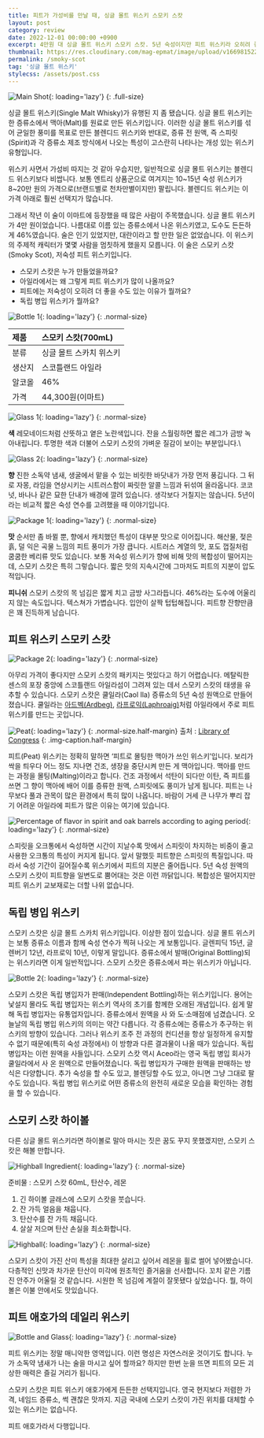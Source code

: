```yaml
---
title: 피트가 가성비를 만날 때, 싱글 몰트 위스키 스모키 스캇
layout: post
category: review
date: 2022-12-01 00:00:00 +0900
excerpt: 4만원 대 싱글 몰트 위스키 스모키 스캇. 5년 숙성이지만 피트 위스키라 오히려 좋습니다. 한 잔 기울이며 그 이유를 알아봅니다.
thumbnail: https://res.cloudinary.com/mag-epmat/image/upload/v1669815226/review/smoky-scot/0_pxhqmp.jpg
permalink: /smoky-scot
tag: '싱글 몰트 위스키'
stylecss: /assets/post.css
---
```


![Main Shot](https://res.cloudinary.com/mag-epmat/image/upload/v1669731572/review/smoky-scot/1_vb7soz.jpg 'Main Shot'){: loading='lazy'}
{: .full-size}

싱글 몰트 위스키(Single Malt Whisky)가 유행된 지 좀 됐습니다. 싱글 몰트 위스키는 한 증류소에서 맥아(Malt)를 원료로 만든 위스키입니다. 이러한 싱글 몰트 위스키를 섞어 균일한 풍미를 목표로 만든 블렌디드 위스키와 반대로, 증류 전 원액, 즉 스피릿(Spirit)과 각 증류소 제조 방식에서 나오는 특성이 고스란히 나타나는 개성 있는 위스키 유형입니다.

위스키 사면서 가성비 따지는 것 같아 우습지만, 일반적으로 싱글 몰트 위스키는 블렌디드 위스키보다 비쌉니다. 보통 엔트리 상품군으로 여겨지는 10~15년 숙성 위스키가 8~20만 원의 가격으로(브랜드별로 천차만별이지만) 팔립니다. 블렌디드 위스키는 이 가격 아래로 훨씬 선택지가 많습니다.

그래서 작년 이 술이 이마트에 등장했을 때 많은 사람이 주목했습니다. 싱글 몰트 위스키가 4만 원이었습니다. 나름대로 이름 있는 증류소에서 나온 위스키였고, 도수도 든든하게 46%였습니다. 술은 인기 있었지만, 대란이라고 할 만한 일은 없었습니다. 이 위스키의 주제적 캐릭터가 몇몇 사람을 멈칫하게 했을지 모릅니다. 이 술은 스모키 스캇(Smoky Scot), 저숙성 피트 위스키입니다.

- 스모키 스캇은 누가 만들었을까요?
- 아일라에서는 왜 그렇게 피트 위스키가 많이 나올까요?
- 피트에는 저숙성이 오히려 더 좋을 수도 있는 이유가 뭘까요?
- 독립 병입 위스키가 뭘까요?

![Bottle 1](https://res.cloudinary.com/mag-epmat/image/upload/v1669731572/review/smoky-scot/2_dfmxdc.jpg 'Bottle 1'){: loading='lazy'}
{: .normal-size}

|제품|스모키 스캇(700mL)|
|:---|:---|
|분류|싱글 몰트 스카치 위스키|
|생산지|스코틀랜드 아일라|
|알코올|46%|
|가격|44,300원(이마트)|

![Glass 1](https://res.cloudinary.com/mag-epmat/image/upload/v1669731572/review/smoky-scot/3_uk37zw.jpg 'Glass 1'){: loading='lazy'}
{: .normal-size}

**색** 레모네이드처럼 산뜻하고 옅은 노란색입니다. 잔을 스월링하면 짧은 레그가 금방 녹아내립니다. 투명한 색과 더불어 스모키 스캇의 가벼운 질감이 보이는 부분입니다.\

![Glass 2](https://res.cloudinary.com/mag-epmat/image/upload/v1669731572/review/smoky-scot/4_xq8wuo.jpg 'Glass 2'){: loading='lazy'}
{: .normal-size}

**향** 진한 소독약 냄새, 생굴에서 맡을 수 있는 비릿한 바닷내가 가장 먼저 풍깁니다. 그 뒤로 자몽, 라임을 연상시키는 시트러스함이 짜릿한 알콜 느낌과 뒤섞여 올라옵니다. 코코넛, 바나나 같은 묘한 단내가 배경에 깔려 있습니다. 생각보다 거칠지는 않습니다. 5년이라는 비교적 짧은 숙성 연수를 고려했을 때 이야기입니다.

![Package 1](https://res.cloudinary.com/mag-epmat/image/upload/v1669731572/review/smoky-scot/5_imkugi.jpg 'Package 1'){: loading='lazy'}
{: .normal-size}

**맛** 순서만 좀 바뀔 뿐, 향에서 캐치했던 특성이 대부분 맛으로 이어집니다. 해산물, 젖은 흙, 덜 익은 곡물 느낌의 피트 풍미가 가장 큽니다. 시트러스 계열의 맛, 포도 껍질처럼 쿰쿰한 베리류 맛도 있습니다. 보통 저숙성 위스키가 향에 비해 맛의 복합성이 떨어지는데, 스모키 스캇은 특히 그렇습니다. 짧은 맛의 지속시간에 그마저도 피트의 지분이 압도적입니다.

**피니쉬** 스모키 스캇의 목 넘김은 짧게 치고 금방 사그라듭니다. 46%라는 도수에 어울리지 않는 속도입니다. 텍스쳐가 가볍습니다. 입안이 살짝 텁텁해집니다. 피트향 잔향만큼은 꽤 진득하게 남습니다.

## 피트 위스키 스모키 스캇

![Package 2](https://res.cloudinary.com/mag-epmat/image/upload/v1669731572/review/smoky-scot/6_kgihi0.jpg 'Package 2'){: loading='lazy'}
{: .normal-size}

아무리 가격이 좋다지만 스모키 스캇의 패키지는 멋있다고 하기 어렵습니다. 메탈릭한 센스의 포장 중앙에 스코틀랜드 아일라섬이 그려져 있는 데서 스모키 스캇의 태생을 유추할 수 있습니다. 스모키 스캇은 쿨일라(Caol Ila) 증류소의 5년 숙성 원액으로 만들어졌습니다. 쿨일라는 <a title='매거진 입맛 - 한참 이른 여름맛. 아드벡 10년' href='/ardbeg-for-the-beginning-of-the-summer' target='_blank' rel='noopener'>아드벡(Ardbeg)</a>, <a title='매거진 입맛 - 사랑하거나 싫어하거나, 피트의 마술적 매력. 라프로익 10년' href='/laphroaig-10' target='_blank' rel='noopener'>라프로익(Laphroaig)</a>처럼 아일라에서 주로 피트 위스키를 만드는 곳입니다.

![Peat](https://res.cloudinary.com/mag-epmat/image/upload/v1669731573/review/smoky-scot/7_p3yo7e.jpg 'Peat'){: loading='lazy'}
{: .normal-size.half-margin}
출처 : <a title='A large proportion of interior Ireland consists of bogs from which peat is dug b&w film copy neg' href='https://www.loc.gov/resource/cph.3c23763/' target='_blank' rel='noopener'>Library of Congress</a>
{: .img-caption.half-margin}

피트(Peat) 위스키는 정확히 말하면 ‘피트로 몰팅한 맥아가 쓰인 위스키’입니다. 보리가 싹을 틔우다 어느 정도 지나면 건조, 생장을 중단시켜 만든 게 맥아입니다. 맥아를 만드는 과정을 몰팅(Malting)이라고 합니다. 건조 과정에서 석탄이 되다만 이탄, 즉 피트를 쓰면 그 향이 맥아에 배어 이를 증류한 원액, 스피릿에도 풍미가 남게 됩니다. 피트는 나무보다 풀과 관목이 많은 환경에서 특히 많이 나옵니다. 바람이 거세 큰 나무가 뿌리 잡기 어려운 아일라에 피트가 많은 이유는 여기에 있습니다.

![Percentage of flavor in spirit and oak barrels according to aging period](https://res.cloudinary.com/mag-epmat/image/upload/v1669731573/review/smoky-scot/8_blfgaa.jpg 'Percentage of flavor in spirit and oak barrels according to aging period'){: loading='lazy'}
{: .normal-size}

스피릿을 오크통에서 숙성하면 시간이 지날수록 맛에서 스피릿이 차지하는 비중이 줄고 사용한 오크통의 특성이 커지게 됩니다. 앞서 말했듯 피트향은 스피릿의 특질입니다. 따라서 숙성 기간이 길어질수록 위스키에서 피트의 지분은 줄어듭니다. 5년 숙성 원액의 스모키 스캇이 피트향을 일변도로 뿜어대는 것은 이런 까닭입니다. 복합성은 떨어지지만 피트 위스키 교보재로는 더할 나위 없습니다.

## 독립 병입 위스키

스모키 스캇은 싱글 몰트 스카치 위스키입니다. 이상한 점이 있습니다. 싱글 몰트 위스키는 보통 증류소 이름과 함께 숙성 연수가 찍혀 나오는 게 보통입니다. 글렌피딕 15년, 글렌버기 12년, 라프로익 10년, 이렇게 말입니다. 증류소에서 발매(Original Bottling)되는 위스키라면 이게 일반적입니다. 스모키 스캇은 증류소에서 파는 위스키가 아닙니다.

![Bottle 2](https://res.cloudinary.com/mag-epmat/image/upload/v1669731572/review/smoky-scot/9_ab6eim.jpg 'Bottle 2'){: loading='lazy'}
{: .normal-size}

스모키 스캇은 독립 병입자가 판매(Independent Bottling)하는 위스키입니다. 용어는 낯설지 몰라도 독립 병입자는 위스키 역사의 초기를 함께한 오래된 개념입니다. 쉽게 말해 독립 병입자는 유통업자입니다. 증류소에서 원액을 사 와 도·소매점에 넘겼습니다. 오늘날의 독립 병입 위스키의 의미는 약간 다릅니다. 각 증류소에는 증류소가 추구하는 위스키의 방향이 있습니다. 그러나 위스키 조주 전 과정의 컨디션을 항상 일정하게 유지할 수 없기 때문에(특히 숙성 과정에서) 이 방향과 다른 결과물이 나올 때가 있습니다. 독립 병입자는 이런 원액을 사들입니다. 스모키 스캇 역시 Aceo라는 영국 독립 병입 회사가 쿨일라에서 사 온 원액으로 만들어졌습니다. 독립 병입자가 구매한 원액을 판매하는 방식은 다양합니다. 추가 숙성을 할 수도 있고, 블렌딩할 수도 있고, 아니면 그냥 그대로 팔 수도 있습니다. 독립 병입 위스키로 어떤 증류소의 완전히 새로운 모습을 확인하는 경험을 할 수 있습니다.

## 스모키 스캇 하이볼

다른 싱글 몰트 위스키라면 하이볼로 말아 마시는 짓은 꿈도 꾸지 못했겠지만, 스모키 스캇은 해볼 만합니다.

![Highball Ingredient](https://res.cloudinary.com/mag-epmat/image/upload/v1669731572/review/smoky-scot/10_nklnlc.jpg 'Highball Ingredient'){: loading='lazy'}
{: .normal-size}

준비물 : 스모키 스캇 60mL, 탄산수, 레몬

1. 긴 하이볼 글래스에 스모키 스캇을 붓습니다.
2. 잔 가득 얼음을 채웁니다.
3. 탄산수를 잔 가득 채웁니다.
4. 살살 저으며 탄산 손실을 최소화합니다.

![Highball](https://res.cloudinary.com/mag-epmat/image/upload/v1669731573/review/smoky-scot/11_wo0lau.jpg 'Highball'){: loading='lazy'}
{: .normal-size}

스모키 스캇이 가진 산미 특성을 최대한 살리고 싶어서 레몬을 휠로 썰어 넣어봤습니다. 다층적인 신맛과 차가운 탄산이 미각에 원초적인 즐거움을 선사합니다. 꼬치 같은 기름진 안주가 어울릴 것 같습니다. 시원한 목 넘김에 계절이 잘못됐다 싶었습니다. 뭘, 하이볼은 이불 안에서도 맛있습니다.

## 피트 애호가의 데일리 위스키

![Bottle and Glass](https://res.cloudinary.com/mag-epmat/image/upload/v1669731573/review/smoky-scot/12_l4y2nd.jpg 'Bottle and Glass'){: loading='lazy'}
{: .normal-size}

피트 위스키는 정말 매니악한 영역입니다. 이런 명성은 자연스러운 것이기도 합니다. 누가 소독약 냄새가 나는 술을 마시고 싶어 할까요? 하지만 한번 눈을 뜨면 피트의 모든 괴상한 매력은 즐길 거리가 됩니다.

스모키 스캇은 피트 위스키 애호가에게 든든한 선택지입니다. 영국 현지보다 저렴한 가격, 네임드 증류소, 썩 괜찮은 맛까지. 지금 국내에 스모키 스캇이 가진 위치를 대체할 수 있는 위스키는 없습니다.

피트 애호가라서 다행입니다.